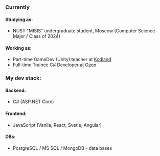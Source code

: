 ### Currently
#### Studying as:
- NUST "MISIS" undergraduate student, Moscow (Computer Science Major / Class of 2024) 
#### Working as:
- Part-time GameDev (Unity) teacher at [Kodland](https://www.kodland.org/en/home)
- Full-time Trainee C# Developer at [Ozon](https://ozon.ru/)
### My dev stack:
#### Backend:
- C# (ASP.NET Core)
#### Frontend:
- JavaScript (Vanila, React, Svetle, Angular)
#### DBs:
- PostgreSQL / MS SQL / MongoDB - data bases

